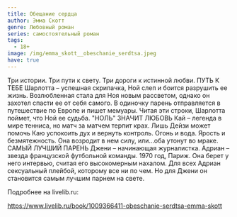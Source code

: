 ```yaml
---
title: Обещание сердца
author: Эмма Скотт
genre: Любовный роман
series: самостоятельный роман
tags:
  - 18+
image: /img/emma_skott__obeschanie_serdtsa.jpeg
have: true
---
```

Три истории. Три пути к свету. Три дороги к истинной любви. ПУТЬ К ТЕБЕ Шарлотта – успешная скрипачка, Ной слеп и боится разрушить ее жизнь. Возлюбленная стала для Ноя новым рассветом, однако он захотел спасти ее от себя самого. В одиночку парень отправляется в путешествие по Европе и пишет мемуары. Читая эти строки, Шарлотта поймет, что Ной ее судьба. "НОЛЬ" ЗНАЧИТ ЛЮБОВЬ Кай – легенда в мире тенниса, но матч за матчем терпит крах. Лишь Дейзи может помочь Каю успокоить дух и вернуть контроль. Огонь и вода. Ярость и безмятежность. Она возродит в нем силу, или…оба утонут во мраке. САМЫЙ ЛУЧШИЙ ПАРЕНЬ Джени – начинающая журналистка. Адриан – звезда французской футбольной команды. 1970 год, Париж. Она берет у него интервью, считая его высокомерным нахалом. Для всех Адриан сексуальный плейбой, которому все ни по чем. Но для Джени он становится самым лучшим парнем на свете.

Подробнее на livelib.ru:

https://www.livelib.ru/book/1009366411-obeschanie-serdtsa-emma-skott
